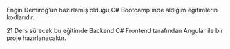 Engin Demiroğ'un hazırlamış olduğu C# Bootcamp'inde aldığım eğitimlerin kodlarıdır. 

21 Ders sürecek bu eğitimde Backend C# Frontend tarafından Angular ile bir proje hazırlanacaktır.
